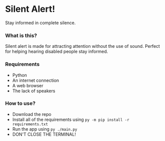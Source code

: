 # Silent Alert!

Stay informed in complete silence.

### What is this?

Silent alert is made for attracting attention without the use of sound.
Perfect for helping hearing disabled people stay informed. 

### Requirements

* Python
* An internet connection
* A web browser
* The lack of speakers

### How to use?

* Download the repo 
* Install all of the requirements using `py -m pip install -r requirements.txt`
* Run the app using `py ./main.py`
* DON'T CLOSE THE TERMINAL!